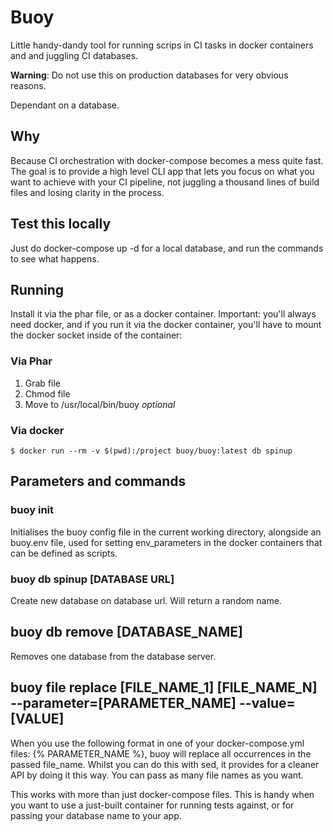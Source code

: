 # Buoy

Little handy-dandy tool for running scrips in CI tasks in docker containers and and juggling CI databases.

**Warning**: Do not use this on production databases for very obvious reasons.

Dependant on a database.

## Why

Because CI orchestration with docker-compose becomes a mess quite fast. The goal is to provide a high level CLI app that
lets you focus on what you want to achieve with your CI pipeline, not juggling a thousand lines of build files and losing
clarity in the process.

## Test this locally

Just do docker-compose up -d for a local database, and run the commands to see what happens.

## Running

Install it via the phar file, or as a docker container. Important: you'll always need docker,
and if you run it via the docker container, you'll have to mount the docker socket inside of the container:

### Via Phar

1. Grab file
2. Chmod file
3. Move to /usr/local/bin/buoy *optional*

### Via docker

```
$ docker run --rm -v $(pwd):/project buoy/buoy:latest db spinup
```

## Parameters and commands

### buoy init

Initialises the buoy config file in the current working directory, alongside an buoy.env file, used for setting env_parameters
in the docker containers that can be defined as scripts.

### buoy db spinup [DATABASE URL]

Create new database on database url. Will return a random name.

## buoy db remove [DATABASE_NAME]

Removes one database from the database server.

## buoy file replace [FILE_NAME_1] [FILE_NAME_N] --parameter=[PARAMETER_NAME] --value=[VALUE]

When you use the following format in one of your docker-compose.yml files: {% PARAMETER_NAME %},
buoy will replace all occurrences in the passed file_name. Whilst you can do this with sed, it provides for a
cleaner API by doing it this way. You can pass as many file names as you want.

This works with more than just docker-compose files. This is handy when you want to use a just-built
container for running tests against, or for passing your database name to your app.